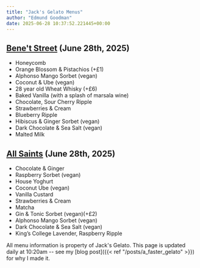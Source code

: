 ```yaml
---
title: "Jack's Gelato Menus"
author: "Edmund Goodman"
date: 2025-06-28 10:37:52.221445+00:00
---
```


## [Bene't Street](https://www.jacksgelato.com/bene-t-street-menu) (June 28th, 2025)

- Honeycomb
- Orange Blossom & Pistachios (+£1)
- Alphonso Mango Sorbet (vegan)
- Coconut & Ube (vegan)
- 28 year old Wheat Whisky (+£6)
- Baked Vanilla (with a splash of marsala wine)
- Chocolate, Sour Cherry Ripple
- Strawberries & Cream
- Blueberry Ripple
- Hibiscus & Ginger Sorbet (vegan)
- Dark Chocolate & Sea Salt (vegan)
- Malted Milk


## [All Saints](https://www.jacksgelato.com/all-saints-menu) (June 28th, 2025)

- Chocolate & Ginger
- Raspberry Sorbet (vegan)
- House Yoghurt
- Coconut Ube (vegan)
- Vanilla Custard
- Strawberries & Cream
- Matcha
- Gin & Tonic Sorbet (vegan)(+£2)
- Alphonso Mango Sorbet (vegan)
- Dark Chocolate & Sea Salt (vegan)
- King’s College Lavender, Raspberry Ripple

All menu information is property of Jack's Gelato. This page is
updated daily at 10:20am -- see my
[blog post]({{< ref "/posts/a_faster_gelato" >}}) for why I made it.
